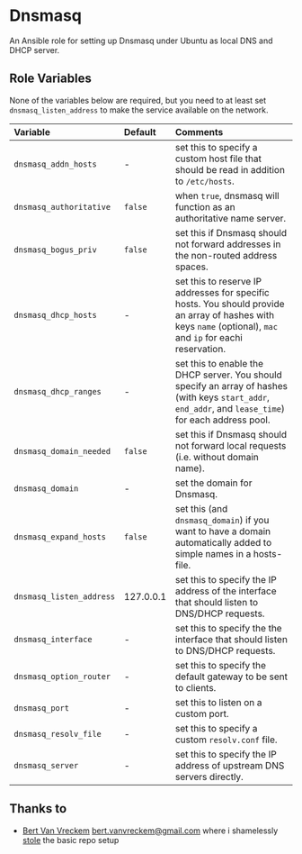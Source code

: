 # Dnsmasq

An Ansible role for setting up Dnsmasq under Ubuntu as local DNS and DHCP server.

## Role Variables

None of the variables below are required, but you need to at least set `dnsmasq_listen_address` to make the service available on the network.

| Variable                 | Default   | Comments |
| :---                     | :---      | :--- |
| `dnsmasq_addn_hosts`     | -         | set this to specify a custom host file that should be read in addition to `/etc/hosts`. |
| `dnsmasq_authoritative`  | `false`   | when `true`, dnsmasq will function as an authoritative name server. |
| `dnsmasq_bogus_priv`     | `false`   | set this if Dnsmasq should not forward addresses in the non-routed address spaces. |
| `dnsmasq_dhcp_hosts`     | -         | set this to reserve IP addresses for specific hosts. You should provide an array of hashes with keys `name` (optional), `mac` and `ip` for eachi reservation. |
| `dnsmasq_dhcp_ranges`    | -         | set this to enable the DHCP server. You should specify an array of hashes (with keys `start_addr`, `end_addr`, and `lease_time`) for each address pool. |
| `dnsmasq_domain_needed`  | `false`   | set this if Dnsmasq should not forward local requests (i.e. without domain name). |
| `dnsmasq_domain`         | -         | set the domain for Dnsmasq. |
| `dnsmasq_expand_hosts`   | `false`   | set this (and `dnsmasq_domain`) if you want to have a domain automatically added to simple names in a hosts-file. |
| `dnsmasq_listen_address` | 127.0.0.1 | set this to specify the IP address of the interface that should listen to DNS/DHCP requests. |
| `dnsmasq_interface`      | -         | set this to specify the the interface that should listen to DNS/DHCP requests. |
| `dnsmasq_option_router`  | -         | set this to specify the default gateway to be sent to clients. |
| `dnsmasq_port`           | -         | set this to listen on a custom port. |
| `dnsmasq_resolv_file`    | -         | set this to specify a custom `resolv.conf` file. |
| `dnsmasq_server`         | -         | set this to specify the IP address of upstream DNS servers directly. |

## Thanks to

- [Bert Van Vreckem](https://github.com/bertvv/ansible-dnsmasq) <bert.vanvreckem@gmail.com> where i shamelessly [stole](https://github.com/bertvv/ansible-dnsmasq) the basic repo setup
